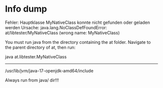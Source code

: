# Info dump

Fehler: Hauptklasse MyNativeClass konnte nicht gefunden oder geladen werden
Ursache: java.lang.NoClassDefFoundError: at/libtester/MyNativeClass (wrong name: MyNativeClass)

You must run java from the directory containing the at folder. Navigate to the parent directory of at, then run:

java at.libtester.MyNativeClass

---

/usr/lib/jvm/java-17-openjdk-amd64/include

Always run from java/ dir!!!
